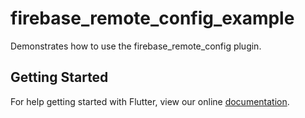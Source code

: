 # firebase_remote_config_example

Demonstrates how to use the firebase_remote_config plugin.

## Getting Started

For help getting started with Flutter, view our online
[documentation](http://flutter.io/).
